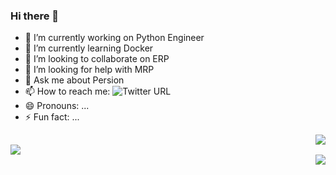 ### Hi there 👋

- 🔭 I’m currently working on Python Engineer
- 🌱 I’m currently learning Docker
- 👯 I’m looking to collaborate on ERP
- 🤔 I’m looking for help with MRP
- 💬 Ask me about Persion
- 📫 How to reach me: ![Twitter URL](https://img.shields.io/twitter/url?logoColor=black&style=social&url=https%3A%2F%2Ftwitter.com%2FHella_Thor)
- 😄 Pronouns: ...
- ⚡ Fun fact: ...


<div align="right">
	<img src="https://github-readme-stats.vercel.app/api?username=Hellathor&show_icons=true&theme=dracula"/>
</div>

<div align="left">
	<img  src="https://metrics.lecoq.io/Hellathor?template=classic&base.indepth=false&base.hireable=false&config.timezone=Asia%2FShanghai" />
</div>

<div align="right">
	<img  src="https://github-readme-streak-stats.herokuapp.com/?user=Hellathor"/>
</div>
